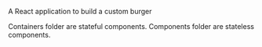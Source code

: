 A React application to build a custom burger

Containers folder are stateful components.
Components folder are stateless components.